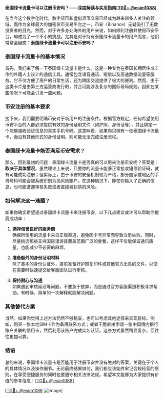 **泰国绿卡流量卡可以注册币安吗？——深度解读与实用指南[[TG💪+ @esim1088](https://t.me/s/esim1088)]**

在当今这个数字化时代，数字货币和虚拟货币交易已经成为越来越多人关注的领域。而作为全球最大的加密货币交易平台之一，币安（Binance）无疑吸引了无数投资者的目光。然而，对于许多身处海外的用户来说，如何顺利注册并使用币安平台，却成为了一个不小的挑战。尤其是对于持有泰国绿卡流量卡的用户而言，他们常常会疑惑：**泰国绿卡流量卡可以注册币安吗？**

### 泰国绿卡流量卡的基本情况

首先，我们来了解一下泰国绿卡流量卡是什么。这是一种专为在泰国长期居住或工作的外籍人士设计的通信工具，通常包含语音通话、短信以及高速数据流量等服务。它不仅方便了用户的日常生活，还为跨国交流提供了极大的便利。然而，由于这类卡片是由第三方运营商发行的，并且可能涉及复杂的国际号码规则，因此在某些情况下可能会引发一些问题。

### 币安注册的基本要求

接下来，我们需要明确币安对于新用户的注册条件。根据官方规定，任何希望使用币安平台的人都必须提供有效的身份证明文件（如护照、身份证等），并且绑定一个能够接收验证信息的真实手机号码。这意味着，如果你只拥有一张泰国绿卡流量卡，而没有其他形式的身份证明，则可能无法完成注册流程。

### 泰国绿卡流量卡能否满足币安需求？

那么，回到最初的问题：泰国绿卡流量卡是否真的可以用来注册币安呢？答案是：**取决于具体情况**。虽然理论上来说，只要你的流量卡能够正常接收短信验证码，就有可能成功注册；但实际上，由于币安的安全机制较为严格，部分国家或地区的手机号码可能会被系统识别为高风险账户。在这种情况下，即使你输入了正确的信息，也可能遭遇审核失败或者直接被封禁的风险。

### 如何解决这一难题？

如果你确实希望通过泰国绿卡流量卡来注册币安，以下几点建议或许可以帮助你提高成功率：

1. **选择信誉良好的服务商**  
   确保所使用的流量卡来自正规渠道，避免因卡号异常而导致注册失败。同时，尽量挑选那些支持国际漫游且覆盖范围广泛的套餐，这样不仅能保证通讯质量，也能减少不必要的麻烦。

2. **准备额外的身份证明材料**  
   除了基本的身份认证外，提前准备好护照复印件或其他官方出具的文件，以便在需要时快速提交给客服团队进行审核。

3. **保持耐心与沟通**  
   如果遇到审核延迟等问题，不要急于放弃，而是通过官方客服渠道积极寻求帮助。有时候，简单的一次解释就能解决问题。

### 其他替代方案

当然，如果你觉得上述方法仍然不够稳妥，也可以考虑其他途径来实现目标。例如，购买一张本地SIM卡作为备用联系方式；或者干脆直接申请一张中国境内银行账户关联的信用卡，然后利用该账户完成实名认证。这些方式虽然稍显复杂，但往往更加可靠。

### 结语

总的来说，泰国绿卡流量卡是否能用于注册币安并没有绝对的答案，关键在于个人的具体情况以及操作细节。无论最终结果如何，我们都应该始终牢记合规经营的原则，在享受便捷服务的同时也要遵守相关法律法规。希望本文能够为大家提供有价值的参考信息！[[TG💪+ @esim1088](https://t.me/s/esim1088)]

[[TG💪+ @esim1088](https://t.me/s/esim1088) ![Image](https://i.postimg.cc/4NQfJmqS/Snipaste-2025-05-13-00-14-12.png)]